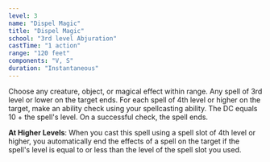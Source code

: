 ```yaml
---
level: 3
name: "Dispel Magic"
title: "Dispel Magic"
school: "3rd level Abjuration"
castTime: "1 action"
range: "120 feet"
components: "V, S"
duration: "Instantaneous"
---
```


Choose any creature, object, or magical effect within range. Any spell of 3rd level or lower on the target ends. For each spell of 4th level or higher on the target, make an ability check using your spellcasting ability. The DC equals 10 + the spell's level. On a successful check, the spell ends.

**At Higher Levels**: When you cast this spell using a spell slot of 4th level or higher, you automatically end the effects of a spell on the target if the spell's level is equal to or less than the level of the spell slot you used.
